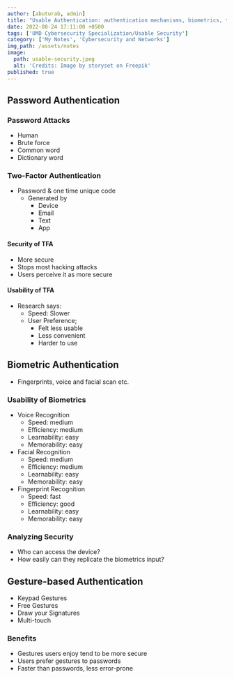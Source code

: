 ```yaml
---
author: [abuturab, admin]
title: "Usable Authentication: authentication mechanisms, biometrics, two-factor authentication"
date: 2022-08-24 17:11:00 +0500
tags: ['UMD Cybersecurity Specialization/Usable Security']
category: ['My Notes', 'Cybersecurity and Networks']
img_path: /assets/notes
image:
  path: usable-security.jpeg
  alt: 'Credits: Image by storyset on Freepik'
published: true
---
```


## **Password Authentication**

### Password Attacks

- Human
- Brute force
- Common word
- Dictionary word

### **Two-Factor Authentication**

- Password & one time unique code
  + Generated by
	- Device
	- Email
	- Text
	- App

#### Security of TFA

- More secure
- Stops most hacking attacks
- Users perceive it as more secure

#### Usability of TFA

- Research says:
  + Speed: Slower
  + User Preference;
	- Felt less usable
	- Less convenient
	- Harder to use

## **Biometric Authentication**

- Fingerprints, voice and facial scan etc.

### Usability of Biometrics

- Voice Recognition
  + Speed: medium
  + Efficiency: medium
  + Learnability: easy
  + Memorability: easy
- Facial Recognition
  + Speed: medium
  + Efficiency: medium
  + Learnability: easy
  + Memorability: easy
- Fingerprint Recognition
  + Speed: fast
  + Efficiency: good
  + Learnability: easy
  + Memorability: easy

### Analyzing Security

- Who can access the device?
- How easily can they replicate the biometrics input?

## **Gesture-based Authentication**

- Keypad Gestures
- Free Gestures
- Draw your Signatures
- Multi-touch

### Benefits

- Gestures users enjoy tend to be more secure
- Users prefer gestures to passwords
- Faster than passwords, less error-prone